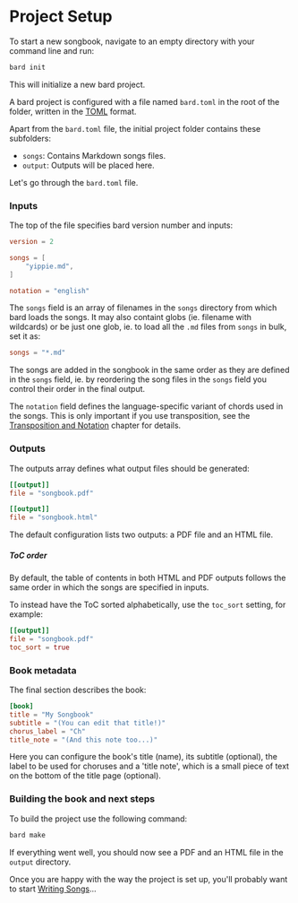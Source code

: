 # Project Setup

To start a new songbook, navigate to an empty directory with your command line and run:

```bash
bard init
```

This will initialize a new bard project.

A bard project is configured with a file named `bard.toml` in the root of the folder,
written in the [TOML](https://toml.io/en/) format.

Apart from the `bard.toml` file, the initial project folder contains these subfolders:
 - `songs`: Contains Markdown songs files.
 - `output`: Outputs will be placed here.

Let's go through the `bard.toml` file.

### Inputs

The top of the file specifies bard version number and inputs:

```toml
version = 2

songs = [
    "yippie.md",
]

notation = "english"
```

The `songs` field is an array of filenames in the `songs` directory from which bard loads the songs.
It may also containt globs (ie. filename with wildcards)
or be just one glob, ie. to load all the `.md` files from `songs` in bulk, set it as:

```toml
songs = "*.md"
```

The songs are added in the songbook in the same order as they are defined
in the `songs` field, ie. by reordering the song files in the `songs` field
you control their order in the final output.

The `notation` field defines the language-specific variant of chords
used in the songs. This is only important if you use transposition,
see the [Transposition and Notation](./transposition.md) chapter for details.

### Outputs

The outputs array defines what output files should be generated:

```toml
[[output]]
file = "songbook.pdf"

[[output]]
file = "songbook.html"
```

The default configuration lists two outputs: a PDF file and an HTML file.

##### ToC order

By default, the table of contents in both HTML and PDF outputs follows the same order
in which the songs are specified in inputs.

To instead have the ToC sorted alphabetically, use the `toc_sort` setting, for example:

```toml
[[output]]
file = "songbook.pdf"
toc_sort = true
```

### Book metadata

The final section describes the book:

```toml
[book]
title = "My Songbook"
subtitle = "(You can edit that title!)"
chorus_label = "Ch"
title_note = "(And this note too...)"
```

Here you can configure the book's title (name), its subtitle (optional),
the label to be used for choruses and a 'title note', which is a small piece of text
on the bottom of the title page (optional).

### Building the book and next steps

To build the project use the following command:

```bash
bard make
```

If everything went well, you should now see a PDF and an HTML file in the `output` directory.

Once you are happy with the way the project is set up,
you'll probably want to start [Writing Songs](./songs.md)...
